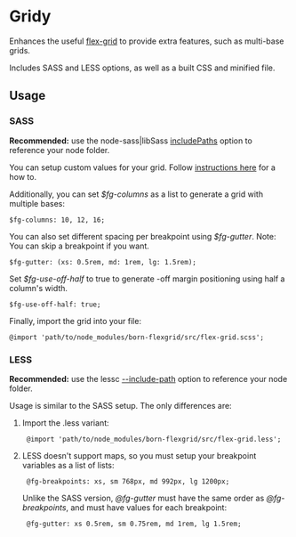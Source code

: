 # Gridy #

Enhances the useful [flex-grid](http://matthewsimo.github.io/scss-flex-grid/) to provide extra features, such as multi-base grids.

Includes SASS and LESS options, as well as a built CSS and minified file.

## Usage ##

### SASS
**Recommended:** use the node-sass|libSass [includePaths](https://github.com/sass/node-sass#includepaths) option to reference your node folder.

You can setup custom values for your grid. Follow [instructions here](http://matthewsimo.github.io/scss-flex-grid/) for a how to.
		
Additionally, you can set _$fg-columns_ as a list to generate a grid with multiple bases:
   
    $fg-columns: 10, 12, 16;

You can also set different spacing per breakpoint using _$fg-gutter_.
Note: You can skip a breakpoint if you want.
	
    $fg-gutter: (xs: 0.5rem, md: 1rem, lg: 1.5rem);

Set _$fg-use-off-half_ to true to generate -off margin positioning using half a column's width.
	    
    $fg-use-off-half: true;

Finally, import the grid into your file:

	@import 'path/to/node_modules/born-flexgrid/src/flex-grid.scss';
	

### LESS
**Recommended:** use the lessc [--include-path](http://lesscss.org/usage/) option to reference your node folder.

Usage is similar to the SASS setup. The only differences are:

1) Import the .less variant:

        @import 'path/to/node_modules/born-flexgrid/src/flex-grid.less';

2) LESS doesn't support maps, so you must setup your breakpoint variables as a list of lists:
        
        @fg-breakpoints: xs, sm 768px, md 992px, lg 1200px;

	Unlike the SASS version, _@fg-gutter_ must have the same order as _@fg-breakpoints_,
	and must have values for each breakpoint:
	            
        @fg-gutter: xs 0.5rem, sm 0.75rem, md 1rem, lg 1.5rem;

